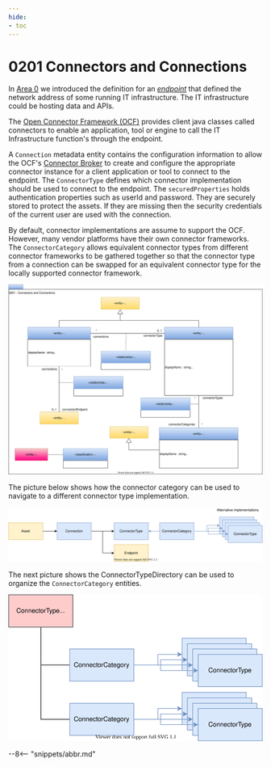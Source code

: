 ```yaml
---
hide:
- toc
---
```


<!-- SPDX-License-Identifier: CC-BY-4.0 -->
<!-- Copyright Contributors to the ODPi Egeria project. -->

# 0201 Connectors and Connections

In [Area 0](/egeria-docs/types/0) we introduced the definition for an [*endpoint*](/egeria-docs/types/0/0026-Endpoints) that defined the network address of some running IT infrastructure.  The IT infrastructure could be hosting data and APIs. 

The [Open Connector Framework (OCF)](/egeria-docs/frameworks/ocf/overview) provides client java classes called connectors to enable an application, tool or engine to call the IT Infrastructure function's through the endpoint.

A `Connection` metadata entity contains the configuration information to allow the OCF's [Connector Broker](/egeria-docs/concepts/connector-broker) to create and configure the appropriate connector instance for a client application or tool to connect to the endpoint. The `ConnectorType` defines which connector implementation should be used to connect to the endpoint. The `securedProperties` holds authentication properties such as userId and password.  They are securely stored to protect the assets. If they are missing then the security credentials of the current user are used with the connection.

By default, connector implementations are assume to support the OCF.  However, many vendor platforms have their own connector frameworks.  The `ConnectorCategory` allows equivalent connector types from different connector frameworks to be gathered together so that the connector type from a connection can be swapped for an equivalent connector type for the locally supported connector framework.

![UML](0201-Connectors-and-Connections.svg)

The picture below shows how the connector category can be used to navigate to a different connector type implementation.

![ConnectorCategory](0201-Connectors-and-Connections-Illustration-1.svg)

The next picture shows the ConnectorTypeDirectory can be used to organize the `ConnectorCategory` entities.

![ConnectorTypeDirectory](0201-Connectors-and-Connections-Illustration-2.svg)

--8<-- "snippets/abbr.md"